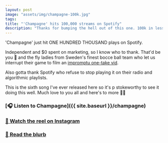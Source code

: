 ```yaml
---
layout: post
image: "assets/img/champagne-100k.jpg"
tags:
title: "'Champagne' hits 100,000 streams on Spotify"
description: "Thanks for bumping the hell out of this one. 100k in less than a year is wild to me and very crack-a-bottle worthy. 🍾"
---
```


'Champagne' just hit ONE HUNDRED THOUSAND plays on Spotify.

Independent and $0 spent on marketing, so I know who to thank. That'd be you 🫵 and the fly ladies from Sweden's finest bocce ball team who let us interrupt their game to film an [impromptu one-take vid](https://www.instagram.com/p/CyVzR-9q7in/).

Also gotta thank Spotify who refuse to stop playing it on their radio and algorithmic playlists.

This is the sixth song I've ever released here so it's p stokeworthy to see it doing this well. Much love to you all and here's to more 🍾🥂

### [🎧 Listen to Champagne]({{ site.baseurl }}/champagne)

### [🎥 Watch the reel on Instagram](https://www.instagram.com/reel/CyVzR-9q7in/)

### [📄 Read the blurb](https://dylanhand.substack.com/p/champagne)
